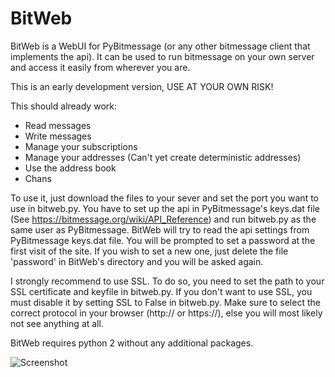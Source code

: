 BitWeb
======

BitWeb is a WebUI for PyBitmessage (or any other bitmessage client that implements the api).
It can be used to run bitmessage on your own server and access it easily from wherever you are.

This is an early development version, USE AT YOUR OWN RISK!

This should already work:

* Read messages
* Write messages
* Manage your subscriptions
* Manage your addresses (Can't yet create deterministic addresses)
* Use the address book
* Chans

To use it, just download the files to your sever and set the port you want to use in bitweb.py. You have to set up the api in PyBitmessage's keys.dat file (See https://bitmessage.org/wiki/API_Reference) and run bitweb.py as the same user as PyBitmessage.
BitWeb will try to read the api settings from PyBitmessage keys.dat file.
You will be prompted to set a password at the first visit of the site. If you wish to set a new one, just delete the file 'password' in BitWeb's directory and you will be asked again.

I strongly recommend to use SSL. To do so, you need to set the path to your SSL certificate and keyfile in bitweb.py. If you don't want to use SSL, you must disable it by setting SSL to False in bitweb.py.
Make sure to select the correct protocol in your browser (http:// or https://), else you will most likely not see anything at all.

BitWeb requires python 2 without any additional packages.

![Screenshot](screenshot.png?raw=true "Screenshot")
